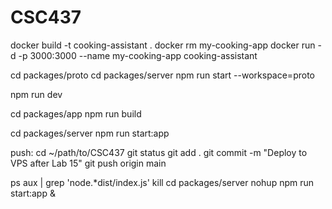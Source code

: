 # CSC437
docker build -t cooking-assistant .
docker rm my-cooking-app
docker run -d -p 3000:3000 --name my-cooking-app cooking-assistant

cd packages/proto
cd packages/server
npm run start --workspace=proto

npm run dev

cd packages/app
npm run build

cd packages/server
npm run start:app


push:
cd ~/path/to/CSC437 
git status
git add .
git commit -m "Deploy to VPS after Lab 15"
git push origin main

ps aux | grep 'node.*dist/index.js'
kill <PID>
cd packages/server
nohup npm run start:app &
